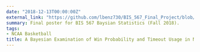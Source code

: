 ```yaml
---
date: "2018-12-13T00:00:00Z"
external_link: "https://github.com/lbenz730/BIS_567_Final_Project/blob/master/Documents/Fall%202018/BIS%20567/Final%20Project/Benz_BIS_567_Final_Poster.pdf"
summary: Final poster for BIS 567 Baysian Statistics (Fall 2018).
tags:
- NCAA Basketball
title: A Bayesian Examination of Win Probability and Timeout Usage in NCAA Men's Basketball
---
```

